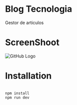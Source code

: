 # Blog Tecnologia
Gestor de articulos

# ScreenShoot

![GitHub Logo](docs/screenshot.png)

# Installation
```

npm install
npm run dev
```

